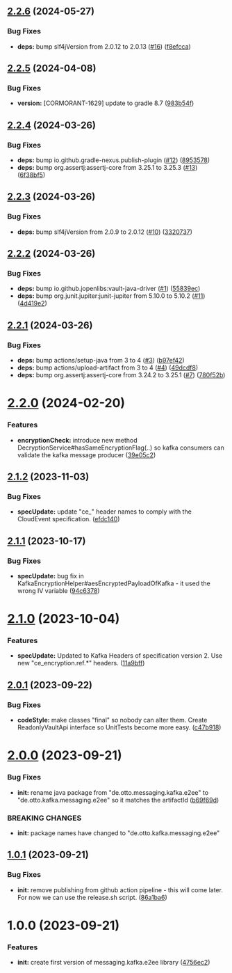 ## [2.2.6](https://github.com/otto-de/kafka-messaging-e2ee/compare/v2.2.5...v2.2.6) (2024-05-27)


### Bug Fixes

* **deps:** bump slf4jVersion from 2.0.12 to 2.0.13 ([#16](https://github.com/otto-de/kafka-messaging-e2ee/issues/16)) ([f8efcca](https://github.com/otto-de/kafka-messaging-e2ee/commit/f8efccadb9711c47cdbbb95e79c8231bb1b4a3c2))

## [2.2.5](https://github.com/otto-de/kafka-messaging-e2ee/compare/v2.2.4...v2.2.5) (2024-04-08)


### Bug Fixes

* **version:** [CORMORANT-1629] update to gradle 8.7 ([983b54f](https://github.com/otto-de/kafka-messaging-e2ee/commit/983b54f11d332deca9e39f1ca5ea4a3ec743c8a4))

## [2.2.4](https://github.com/otto-de/kafka-messaging-e2ee/compare/v2.2.3...v2.2.4) (2024-03-26)


### Bug Fixes

* **deps:** bump io.github.gradle-nexus.publish-plugin ([#12](https://github.com/otto-de/kafka-messaging-e2ee/issues/12)) ([8953578](https://github.com/otto-de/kafka-messaging-e2ee/commit/8953578a10ec0e231c5feb93bda8a47b537155ef))
* **deps:** bump org.assertj:assertj-core from 3.25.1 to 3.25.3 ([#13](https://github.com/otto-de/kafka-messaging-e2ee/issues/13)) ([6f38bf5](https://github.com/otto-de/kafka-messaging-e2ee/commit/6f38bf56c8f977c6cdb36ba09c5bdf73aacf885d))

## [2.2.3](https://github.com/otto-de/kafka-messaging-e2ee/compare/v2.2.2...v2.2.3) (2024-03-26)


### Bug Fixes

* **deps:** bump slf4jVersion from 2.0.9 to 2.0.12 ([#10](https://github.com/otto-de/kafka-messaging-e2ee/issues/10)) ([3320737](https://github.com/otto-de/kafka-messaging-e2ee/commit/332073776d23f79375ef3ca027ffc4f470801026))

## [2.2.2](https://github.com/otto-de/kafka-messaging-e2ee/compare/v2.2.1...v2.2.2) (2024-03-26)


### Bug Fixes

* **deps:** bump io.github.jopenlibs:vault-java-driver ([#1](https://github.com/otto-de/kafka-messaging-e2ee/issues/1)) ([55839ec](https://github.com/otto-de/kafka-messaging-e2ee/commit/55839ec3c4fb9aadcfb6742fed888acd38f5c858))
* **deps:** bump org.junit.jupiter:junit-jupiter from 5.10.0 to 5.10.2 ([#11](https://github.com/otto-de/kafka-messaging-e2ee/issues/11)) ([4d419e2](https://github.com/otto-de/kafka-messaging-e2ee/commit/4d419e27d5475f4415e8f313bb0694c31b0903df))

## [2.2.1](https://github.com/otto-de/kafka-messaging-e2ee/compare/v2.2.0...v2.2.1) (2024-03-26)


### Bug Fixes

* **deps:** bump actions/setup-java from 3 to 4 ([#3](https://github.com/otto-de/kafka-messaging-e2ee/issues/3)) ([b97ef42](https://github.com/otto-de/kafka-messaging-e2ee/commit/b97ef421bef409c11cc3a008c1a1426c07c1db31))
* **deps:** bump actions/upload-artifact from 3 to 4 ([#4](https://github.com/otto-de/kafka-messaging-e2ee/issues/4)) ([49dcdf8](https://github.com/otto-de/kafka-messaging-e2ee/commit/49dcdf8864e79459c23f12aaa67fd5c9e4764414))
* **deps:** bump org.assertj:assertj-core from 3.24.2 to 3.25.1 ([#7](https://github.com/otto-de/kafka-messaging-e2ee/issues/7)) ([780f52b](https://github.com/otto-de/kafka-messaging-e2ee/commit/780f52b8b00552f69cbe72f86507bffae27e21a4))

# [2.2.0](https://github.com/otto-de/kafka-messaging-e2ee/compare/v2.1.2...v2.2.0) (2024-02-20)


### Features

* **encryptionCheck:** introduce new method DecryptionService#hasSameEncryptionFlag(..) so kafka consumers can validate the kafka message producer ([39e05c2](https://github.com/otto-de/kafka-messaging-e2ee/commit/39e05c21e99740177f2cdcaa6689c85a3ff93861))

## [2.1.2](https://github.com/otto-de/kafka-messaging-e2ee/compare/v2.1.1...v2.1.2) (2023-11-03)


### Bug Fixes

* **specUpdate:** update "ce_" header names to comply with the CloudEvent specification. ([efdc140](https://github.com/otto-de/kafka-messaging-e2ee/commit/efdc140bb63646772e294682f6e824fae947e95f))

## [2.1.1](https://github.com/otto-de/kafka-messaging-e2ee/compare/v2.1.0...v2.1.1) (2023-10-17)


### Bug Fixes

* **specUpdate:** bug fix in KafkaEncryptionHelper#aesEncryptedPayloadOfKafka - it used the wrong IV variable ([94c6378](https://github.com/otto-de/kafka-messaging-e2ee/commit/94c63786643d9e187e2d8d7c26657f62623cf8e7))

# [2.1.0](https://github.com/otto-de/kafka-messaging-e2ee/compare/v2.0.1...v2.1.0) (2023-10-04)


### Features

* **specUpdate:** Updated to Kafka Headers of specification version 2. Use new "ce_encryption.ref.*" headers. ([11a9bff](https://github.com/otto-de/kafka-messaging-e2ee/commit/11a9bff9bc324a480e832d271d8af3108db9dc68))

## [2.0.1](https://github.com/otto-de/kafka-messaging-e2ee/compare/v2.0.0...v2.0.1) (2023-09-22)


### Bug Fixes

* **codeStyle:** make classes "final" so nobody can alter them. Create ReadonlyVaultApi interface so UnitTests become more easy. ([c47b918](https://github.com/otto-de/kafka-messaging-e2ee/commit/c47b9189fb7c54808b11752a5acae1cf5eb56ccf))

# [2.0.0](https://github.com/otto-de/kafka-messaging-e2ee/compare/v1.0.1...v2.0.0) (2023-09-21)


### Bug Fixes

* **init:** rename java package from "de.otto.messaging.kafka.e2ee" to "de.otto.kafka.messaging.e2ee" so it matches the artifactId ([b69f69d](https://github.com/otto-de/kafka-messaging-e2ee/commit/b69f69dcf56ae91f316337a9b42627f8d43aa5b3))


### BREAKING CHANGES

* **init:** package names have changed to "de.otto.kafka.messaging.e2ee"

## [1.0.1](https://github.com/otto-de/kafka-messaging-e2ee/compare/v1.0.0...v1.0.1) (2023-09-21)


### Bug Fixes

* **init:** remove publishing from github action pipeline - this will come later. For now we can use the release.sh script. ([86a1ba6](https://github.com/otto-de/kafka-messaging-e2ee/commit/86a1ba61f0d9810dbe1cd7c3673428403d70b959))

# 1.0.0 (2023-09-21)


### Features

* **init:** create first version of messaging.kafka.e2ee library ([4756ec2](https://github.com/otto-de/kafka-messaging-e2ee/commit/4756ec2ea036e3a43ec4dc646632dbdcc3fc8935))
